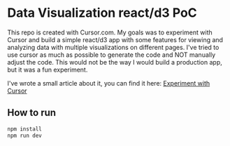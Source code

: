 # Data Visualization react/d3 PoC

This repo is created with Cursor.com. My goals was to experiment with Cursor and build a simple react/d3 app with some features for viewing and analyzing data with multiple visualizations on different pages.
I've tried to use cursor as much as possible to generate the code and NOT manually adjust the code. This would not be the way I would build a production app, but it was a fun experiment.

I've wrote a small article about it, you can find it here: [Experiment with Cursor](https://www.devhelpr.com/articles/experimenting-with-cursor/)

## How to run

```bash
npm install
npm run dev
```

